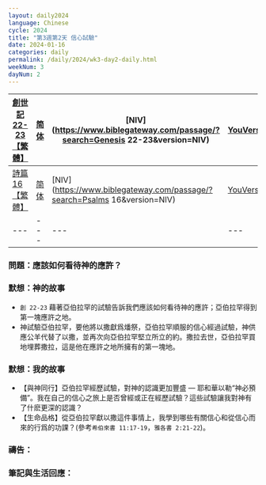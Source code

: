 ```yaml
---
layout: daily2024
language: Chinese
cycle: 2024
title: "第3週第2天 信心試驗"
date: 2024-01-16
categories: daily
permalink: /daily/2024/wk3-day2-daily.html
weekNum: 3
dayNum: 2
---
```


| [創世記 22-23【繁體】](https://www.biblegateway.com/passage/?search=Genesis.22-23&version=CUVMPT) | [简体](https://www.biblegateway.com/passage/?search=Genesis.22-23&version=CUVMPS) | [NIV](https://www.biblegateway.com/passage/?search=Genesis 22-23&version=NIV) | [YouVersion](https://www.bible.com/zh-TW/bible/46/GEN.22) |
|---|---|---|---|
| [詩篇 16【繁體】](https://www.biblegateway.com/passage/?search=Psalms.16&version=CUVMPT) | [简体](https://www.biblegateway.com/passage/?search=Psalms.16&version=CUVMPS) | [NIV](https://www.biblegateway.com/passage/?search=Psalms 16&version=NIV) | [YouVersion](https://www.bible.com/zh-TW/bible/46/PSA.16) |
|---|---|---|---|


### 問題：應該如何看待神的應許？

### 默想：神的故事
+ `創 22-23` 藉著亞伯拉罕的試驗告訴我們應該如何看待神的應許；亞伯拉罕得到第一塊應許之地。
+ 神試驗亞伯拉罕，要他將以撒獻爲燔祭，亞伯拉罕順服的信心經過試驗，神供應公羊代替了以撒，並再次向亞伯拉罕堅立所立的約。撒拉去世，亞伯拉罕買地埋葬撒拉，這是他在應許之地所擁有的第一塊地。

### 默想：我的故事
+ 【與神同行】亞伯拉罕經歷試驗，對神的認識更加豐盛 — 耶和華以勒“神必預備”。我在自己的信心之旅上是否曾經或正在經歷試驗？這些試驗讓我對神有了什麽更深的認識？
+ 【生命品格】從亞伯拉罕獻以撒這件事情上，我學到哪些有關信心和從信心而來的行爲的功課？(參考`希伯來書 11:17-19`，`雅各書 2:21-22`)。

### 禱告：

### 筆記與生活回應：

